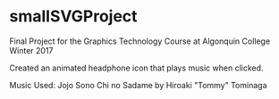 # smallSVGProject
Final Project for the Graphics Technology Course at Algonquin College Winter 2017

Created an animated headphone icon that plays music when clicked. 

Music Used: Jojo Sono Chi no Sadame by Hiroaki "Tommy" Tominaga
